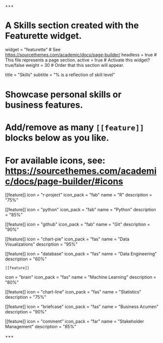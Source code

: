 
+++
# A Skills section created with the Featurette widget.
widget = "featurette"  # See https://sourcethemes.com/academic/docs/page-builder/
headless = true  # This file represents a page section.
active = true  # Activate this widget? true/false
weight = 30  # Order that this section will appear.

title = "Skills"
subtitle = "% is a reflection of skill level"

# Showcase personal skills or business features.
# 
# Add/remove as many `[[feature]]` blocks below as you like.
# 
# For available icons, see: https://sourcethemes.com/academic/docs/page-builder/#icons

[[feature]]
  icon = "r-project"
  icon_pack = "fab"
  name = "R"
  description = "75%"
  

  
[[feature]]
  icon = "python"
  icon_pack = "fab"
  name = "Python"
  description = "85%"
  
  [[feature]]
  icon = "github"
  icon_pack = "fab"
  name = "Git"
  description = "90%"
  
  [[feature]]
  icon = "chart-pie"
  icon_pack = "fas"
  name = "Data Visualizations"
  description = "95%" 
  
  [[feature]]
  icon = "database"
  icon_pack = "fas"
  name = "Data Engineering"
  description = "60%" 
  
    [[feature]]
  icon = "brain"
  icon_pack = "fas"
  name = "Machine Learning"
  description = "80%" 
  
  [[feature]]
  icon = "chart-line"
  icon_pack = "fas"
  name = "Statistics"
  description = "75%"  
  
  [[feature]]
  icon = "briefcase"
  icon_pack = "fas"
  name = "Business Acumen"
  description = "90%"  
  
  [[feature]]
  icon = "comment"
  icon_pack = "far"
  name = "Stakeholder Management"
  description = "85%"  

+++


